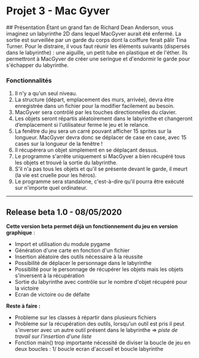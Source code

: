 # Projet 3 - Mac Gyver

## Présentation
Étant un grand fan de Richard Dean Anderson, vous imaginez un labyrinthe 2D dans lequel MacGyver aurait été enfermé. La sortie est surveillée par un garde du corps dont la coiffure ferait pâlir Tina Turner. Pour le distraire, il vous faut réunir les éléments suivants (dispersés dans le labyrinthe) : une aiguille, un petit tube en plastique et de l'éther. Ils permettront à MacGyver de créer une seringue et d'endormir le garde pour s'échapper du labyrinthe.

### Fonctionnalités
1. Il n'y a qu'un seul niveau.
2. La structure (départ, emplacement des murs, arrivée), devra être enregistrée dans un fichier pour la modifier facilement au besoin.
3. MacGyver sera contrôlé par les touches directionnelles du clavier.
4. Les objets seront répartis aléatoirement dans le labyrinthe et changeront d’emplacement si l'utilisateur ferme le jeu et le relance.
5. La fenêtre du jeu sera un carré pouvant afficher 15 sprites sur la longueur. MacGyver devra donc se déplacer de case en case, avec 15 cases sur la longueur de la fenêtre !
6. Il récupèrera un objet simplement en se déplaçant dessus.
7. Le programme s'arrête uniquement si MacGyver a bien récupéré tous les objets et trouvé la sortie du labyrinthe.
8. S'il n'a pas tous les objets et qu'il se présente devant le garde, il meurt (la vie est cruelle pour les héros).
9. Le programme sera standalone, c'est-à-dire qu'il pourra être exécuté sur n'importe quel ordinateur.

---------------

## Release beta 1.0 - 08/05/2020

**Cette version beta permet déjà un fonctionnement du jeu en version graphique** :
* Import et utilisation du module pygame
* Génération d'une carte en fonction d'un fichier
* Insertion aléatoire des outils nécessaire à la réussite
* Possibilité de déplacer le personnage dans le labyrinthe
* Possiblité pour le personnage de récupérer les objets mais les objets s'inversent à la récupération
* Sortie du labyrinthe avec contrôle sur le nombre d'objet récupéré pour la victoire
* Ecran de victoire ou de défaite

**Reste à faire :**
* Probleme sur les classes à répartir dans plusieurs fichiers
* Probleme sur la récupération des outils, lorsqu'un outil est pris il peut s'inverser avec un autre outil présent dans le labyrinthe => *piste de travail sur l'insertion d'une liste*
* Fonction main() trop importante nécessité de diviser la boucle de jeu en deux boucles : 1/ boucle ecran d'accueil et boucle labyrinthe
